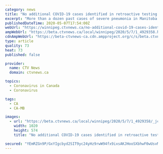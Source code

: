 ```yaml
---
category: news
title: "No additional COVID-19 cases identified in retroactive testing in Manitoba"
excerpt: "More than a dozen past cases of severe pneumonia in Manitoba were re-tested for COVID-19, according to a government spokesperson."
publishedDateTime: 2020-05-07T17:54:00Z
webUrl: "https://winnipeg.ctvnews.ca/no-additional-covid-19-cases-identified-in-retroactive-testing-in-manitoba-1.4929358"
ampWebUrl: "https://beta.ctvnews.ca/local/winnipeg/2020/5/7/1_4929358.html"
cdnAmpWebUrl: "https://beta-ctvnews-ca.cdn.ampproject.org/c/s/beta.ctvnews.ca/local/winnipeg/2020/5/7/1_4929358.html"
type: article
quality: 73
heat: 73
published: false

provider:
  name: CTV News
  domain: ctvnews.ca

topics:
  - Coronavirus in Canada
  - Coronavirus

tags:
  - CA
  - CA-MB

images:
  - url: "https://beta.ctvnews.ca/local/winnipeg/2020/5/7/1_4929358/_jcr_content/root/responsivegrid/image.coreimg.png"
    width: 1020
    height: 574
    title: "No additional COVID-19 cases identified in retroactive testing in Manitoba"

secured: "YEmRZGn9P/GxYIgcbyd2SIT9yc24yHz9rwW94fx9ixsAKJHooSXbhwF0wUsvMXbqkZYPeeeW4X87QKMSnmpUNE3O3RxKqZ359ruDa/NRL5rmeAf/cvutsAKaW1d6pnC2K8OVjS7L8YyQaV2P8ByUmvZqJTqQKpjBIgU/umHgXyhqReeT3WRuFNtpKudtw4ZyXsG3UOeUyf/i/fvDz7BxeMfzuttYShtOeIu7Ct2ADibTnJVrriEvcLsDIs9XgAwymtSnhdEvK62CfvcZ8541wwgbixB3jYTldwKNz7jw/9zJp6pvoHjCNB9dWfbbzxJbf0hzTuOYcIif2GIkQ7VkXx/U73tD0HwkBuAn+vMdigeBXriolMF+r1PPapNLbTDG01e0WzEiUxJwSR5EINXWylfxciz0O2pmQYoXDuj90Acc8+UWHAXASGqreRWY5JiTQFVdxaa9CRm78G+OHQ2X5lafyN5Gttmc9HIGeA7yneg=;CkgMNXu6Bl239CgAjTJ3JA=="
---
```


